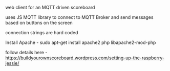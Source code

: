 web client for an MQTT driven scoreboard

uses JS MQTT library to connect to MQTT Broker and send messages based on buttons on the screen

connection strings are hard coded


Install Apache -  sudo apt-get install apache2 php libapache2-mod-php

follow details here - https://buildyourownscoreboard.wordpress.com/setting-up-the-raspberry-jessie/


